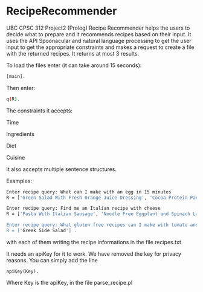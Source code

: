 # RecipeRecommender
UBC CPSC 312 Project2 (Prolog)
Recipe Recommender helps the users to decide what to prepare
and it recommends recipes based on their input.
It uses the API Spoonacular and natural language processing to
get the user input to get the appropriate constraints and 
makes a request to create a file with the returned recipes.
It returns at most 3 results.

To load the files enter (it can take around 15 seconds):
``` bash
[main].
```

Then enter:
``` bash
q(R).
```

The constraints it accepts:

Time

Ingredients

Diet

Cuisine

It also accepts multiple sentence structures. 

Examples:
``` bash
Enter recipe query: What can I make with an egg in 15 minutes
R = ['Green Salad With Fresh Orange Juice Dressing', 'Cocoa Protein Pancakes', '5 Ingredient High Protein Pumpkin Pancakes'] .

Enter recipe query: Find me an Italian recipe with cheese
R = ['Pasta With Italian Sausage', 'Noodle Free Eggplant and Spinach Lasagna', 'Farmer\'s Market Wild Mushroom Risotto'] .

Enter recipe query: What gluten free recipes can I make with tomato and cucumber in less than half an hour?
R = ['Greek Side Salad'] .
```
with each of them writing the recipe informations in the file recipes.txt

It needs an apiKey for it to work. We have removed the key 
for privacy reasons. You can simply add the line 
```
apiKey(Key).
```
Where Key is the apiKey, in the file parse_recipe.pl
